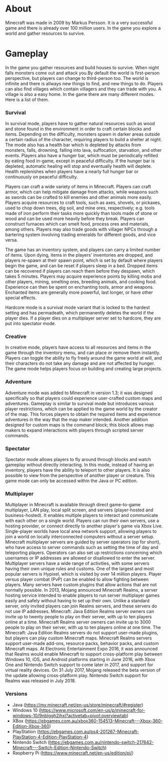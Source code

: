 # About

Minecraft was made in 2009 by Markus Persson. It is a very successful game and there is already over 100 million users. In the game you explore a world and gather resources to survive.

# Gameplay

In the game you gather resources and build houses to survive. When night falls monsters come out and attack you.By default the world is first-person perspective, but players can change to third-person too. The world is infinite and there is allways new things to find, and new things to do. Players can also find villages which contain villagers and they can trade with you. A village is also a easy home. In the game there are many different modes. Here is a list of them.

### Survival

In survival mode, players have to gather natural resources such as wood and stone found in the environment in order to craft certain blocks and items. Depending on the difficulty, monsters spawn in darker areas outside a certain radius of the character, requiring players to build a shelter at night. The mode also has a health bar which is depleted by attacks from monsters, falls, drowning, falling into lava, suffocation, starvation, and other events. Players also have a hunger bar, which must be periodically refilled by eating food in-game, except in peaceful difficulty. If the hunger bar is depleted, automatic healing will stop and eventually health will deplete. Health replenishes when players have a nearly full hunger bar or continuously on peaceful difficulty.

Players can craft a wide variety of items in Minecraft. Players can craft armor, which can help mitigate damage from attacks, while weapons such as swords can be crafted to kill enemies and other animals more easily. Players acquire resources to craft tools, such as axes, shovels, or pickaxes, used to chop down trees, dig soil, and mine ores, respectively; e.g. tools made of iron perform their tasks more quickly than tools made of stone or wood and can be used more heavily before they break. Players can construct furnaces which can smelt food, process ores and materials, among others. Players may also trade goods with villager NPCs through a bartering system involving trading emeralds for different goods, and vice versa.

The game has an inventory system, and players can carry a limited number of items. Upon dying, items in the players' inventories are dropped, and players re-spawn at their spawn point, which is set by default where players begin the game, and can be reset if players sleep in a bed. Dropped items can be recovered if players can reach them before they despawn, which takes 5 minutes. Players may acquire experience points by killing mobs and other players, mining, smelting ores, breeding animals, and cooking food. Experience can then be spent on enchanting tools, armor and weapons. Enchanted items are generally more powerful, last longer, or have other special effects.

Hardcore mode is a survival mode variant that is locked to the hardest setting and has permadeath, which permanently deletes the world if the player dies. If a player dies on a multiplayer server set to hardcore, they are put into spectator mode.

### Creative

In creative mode, players have access to all resources and items in the game through the inventory menu, and can place or remove them instantly. Players can toggle the ability to fly freely around the game world at will, and their characters do not take any damage and are not affected by hunger. The game mode helps players focus on building and creating large projects.

### Adventure

Adventure mode was added to Minecraft in version 1.3; it was designed specifically so that players could experience user-crafted custom maps and adventures. Gameplay is similar to survival mode but introduces various player restrictions, which can be applied to the game world by the creator of the map. This forces players to obtain the required items and experience adventures in the way that the map maker intended. Another addition designed for custom maps is the command block; this block allows map makers to expand interactions with players through scripted server commands.

### Spectator

Spectator mode allows players to fly around through blocks and watch gameplay without directly interacting. In this mode, instead of having an inventory, players have the ability to teleport to other players. It is also possible to view from the perspective of another player or creature. This game mode can only be accessed within the Java or PC edition.

### Multiplayer

Multiplayer in Minecraft is available through direct game-to-game multiplayer, LAN play, local split screen, and servers (player-hosted and business-hosted). It enables multiple players to interact and communicate with each other on a single world. Players can run their own servers, use a hosting provider, or connect directly to another player's game via Xbox Live. Single-player worlds have local area network support, allowing players to join a world on locally interconnected computers without a server setup. Minecraft multiplayer servers are guided by server operators (op for short), who have access to server commands such as setting the time of day and teleporting players. Operators can also set up restrictions concerning which usernames or IP addresses are allowed or disallowed to enter the server. Multiplayer servers have a wide range of activities, with some servers having their own unique rules and customs. One of the largest and most popular servers is Hypixel, which is visited by over 14 million players. Player versus player combat (PvP) can be enabled to allow fighting between players. Many servers have custom plugins that allow actions that are not normally possible. In 2013, Mojang announced Minecraft Realms, a server hosting service intended to enable players to run server multiplayer games easily and safely without having to set up their own. Unlike a standard server, only invited players can join Realms servers, and these servers do not use IP addresses. Minecraft: Java Edition Realms server owners can invite up to twenty people to play on their server, with up to ten players online at a time. Minecraft Realms server owners can invite up to 3000 people to play on their server, with up to ten players online at one time. The Minecraft: Java Edition Realms servers do not support user-made plugins, but players can play custom Minecraft maps. Minecraft Realms servers support user-made add-ons, resource packs, behavior packs, and custom Minecraft maps. At Electronic Entertainment Expo 2016, it was announced that Realms would enable Minecraft to support cross-platform play between Windows 10, iOS, and Android platforms starting in June 2016, with Xbox One and Nintendo Switch support to come later in 2017, and support for virtual reality devices. On 31 July 2017, Mojang released the beta version of the update allowing cross-platform play. Nintendo Switch support for Realms was released in July 2018.

### Versions

- Java (https://my.minecraft.net/en-us/store/minecraft/#register)
- Windows 10 (https://www.microsoft.com/en-us/p/minecraft-for-windows-10/9nblggh2jhxj?activetab=pivot:overviewtab)
- XBox (https://ebgames.com.au/xbox360-154513-Minecraft---Xbox-360-Edition-Xbox-360)
- PlayStation (https://ebgames.com.au/ps4-201267-Minecraft-PlayStation-4-Edition-PlayStation-4)
- Nintendo Switch (https://ebgames.com.au/nintendo-switch-217642-Minecraft---Switch-Edition-Nintendo-Switch)
- Raspberry Pi (https://www.minecraft.net/en-us/edition/pi/)
